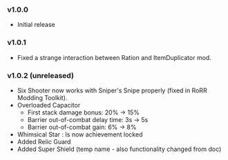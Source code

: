 ### v1.0.0
* Initial release

### v1.0.1
* Fixed a strange interaction between Ration and ItemDuplicator mod.

### v1.0.2 (unreleased)
* Six Shooter now works with Sniper's Snipe properly (fixed in RoRR Modding Toolkit).
* Overloaded Capacitor
    * First stack damage bonus: 20% -> 15%
    * Barrier out-of-combat delay time: 3s -> 5s
    * Barrier out-of-combat gain: 6% -> 8%
* Whimsical Star : Is now achievement locked
* Added Relic Guard
* Added Super Shield (temp name - also functionality changed from doc)